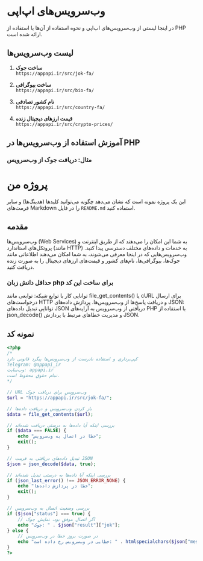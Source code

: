 # وب‌سرویس‌های اپ‌اپی

در اینجا لیستی از وب‌سرویس‌های اپ‌اپی و نحوه استفاده از آن‌ها با استفاده از PHP ارائه شده است.

## لیست وب‌سرویس‌ها

1. **ساخت جوک**  
   `https://appapi.ir/src/jok-fa/`

2. **ساخت بیوگرافی**  
   `https://appapi.ir/src/bio-fa/`

3. **نام کشور تصادفی**  
   `https://appapi.ir/src/country-fa/`

4. **قیمت ارزهای دیجیتال زنده**  
   `https://appapi.ir/src/crypto-prices/`

## آموزش استفاده از وب‌سرویس‌ها در PHP

### مثال: دریافت جوک از وب‌سرویس
# پروژه من

این یک پروژه نمونه است که نشان می‌دهد چگونه می‌توانید کلیدها (هدینگ‌ها) و سایر فرمت‌های Markdown را در فایل `README.md` استفاده کنید.

## مقدمه
وب‌سرویس‌ها (Web Services) به شما این امکان را می‌دهند که از طریق اینترنت و پروتکل‌های استاندارد (مانند HTTP) به خدمات و داده‌های مختلف دسترسی پیدا کنید. وب‌سرویس‌هایی که در اینجا معرفی می‌شوند، به شما امکان می‌دهند اطلاعاتی مانند جوک‌ها، بیوگرافی‌ها، نام‌های کشور و قیمت‌های ارزهای دیجیتال را به صورت زنده دریافت کنید.

### حداقل دانش زبان php برای ساخت این کد
توانایی کار با توابع شبکه: توابعی مانند file_get_contents() یا cURL برای ارسال درخواست‌های HTTP و دریافت پاسخ‌ها از وب‌سرویس‌ها.
پردازش داده‌های JSON: توانایی تبدیل داده‌های JSON دریافتی از وب‌سرویس به آرایه‌های PHP با استفاده از json_decode() و مدیریت خطاهای مرتبط با پردازش JSON.


## نمونه کد

```php
<?php
/*
کپی‌برداری و استفاده نادرست از وب‌سرویس‌ها پیگرد قانونی دارد
Telegram: @appapi_ir
وب‌سایت: appapi.ir
تمام حقوق محفوظ است.
*/

// URL وب‌سرویس برای دریافت جوک
$url = "https://appapi.ir/src/jok-fa/";

// باز کردن وب‌سرویس و دریافت داده‌ها
$data = file_get_contents($url);

// بررسی اینکه آیا داده‌ها به درستی دریافت شده‌اند
if ($data === FALSE) {
    echo "خطا در اتصال به وب‌سرویس";
    exit();
}

// تبدیل داده‌های دریافتی به فرمت JSON
$json = json_decode($data, true);

// بررسی اینکه آیا داده‌ها به درستی تبدیل شده‌اند
if (json_last_error() !== JSON_ERROR_NONE) {
    echo "خطا در پردازش داده‌ها";
    exit();
}

// بررسی وضعیت اتصال به وب‌سرویس
if ($json["status"] === true) {
    // اگر اتصال موفق بود، نمایش جوک
    echo "جوک: " . $json["result"]["jok"];
} else {
    // در صورت بروز خطا در وب‌سرویس
    echo "خطایی در وب‌سرویس رخ داده است: " . htmlspecialchars($json["message"]);
}
?>
